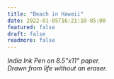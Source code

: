 ```yaml
---
title: "Beach in Hawaii"
date: 2022-01-05T16:21:10-05:00
featured: false
draft: false
readmore: false
---
```


*India Ink Pen on 8.5"x11" paper.*  
*Drawn from life without an eraser.*

<!--more-->